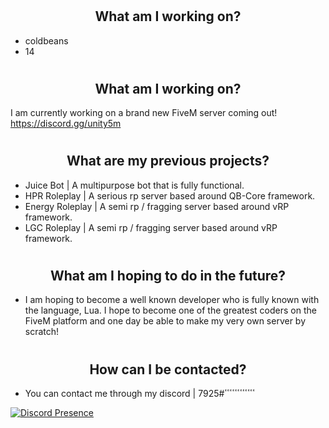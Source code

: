 # <h2 align="center">What am I working on?</h2>
- coldbeans
- 14

# <h2 align="center">What am I working on?</h2>
I am currently working on a brand new FiveM server coming out!
https://discord.gg/unity5m

# <h2 align="center">What are my previous projects?</h2>
- Juice Bot | A multipurpose bot that is fully functional.
- HPR Roleplay | A serious rp server based around QB-Core framework.
- Energy Roleplay | A semi rp / fragging server based around vRP framework.
- LGC Roleplay | A semi rp / fragging server based around vRP framework.

# <h2 align="center">What am I hoping to do in the future?</h2>
- I am hoping to become a well known developer who is fully known with the language, Lua. I hope to become one of the greatest coders on the FiveM platform and one day be able to make my very own server by scratch!

# <h2 align="center">How can I be contacted?</h2>
- You can contact me through my discord | ٴٴٴٴٴٴٴٴٴٴٴٴ#7925

[![Discord Presence](https://lanyard-profile-readme.vercel.app/api/799358398075502642?theme=dark&bg=000000&animated=true&hideDiscrim=false&borderRadius=10px&idleMessage=Probably%20asleep)](https://discord.com/users/799358398075502642)
